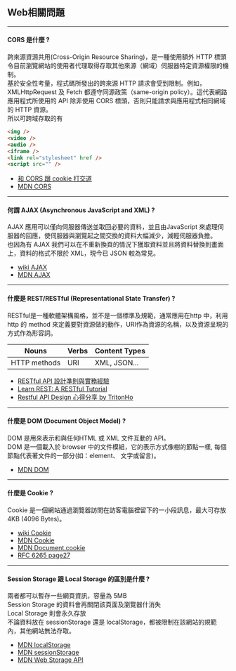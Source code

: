 ## Web相關問題
----------
#### CORS 是什麼 ?
跨來源資源共用(Cross-Origin Resource Sharing)，是一種使用額外 HTTP 標頭令目前瀏覽網站的使用者代理取得存取其他來源（網域）伺服器特定資源權限的機制。<br>
基於安全性考量，程式碼所發出的跨來源 HTTP 請求會受到限制。例如，XMLHttpRequest 及 Fetch 都遵守同源政策（same-origin policy）。這代表網路應用程式所使用的 API 除非使用 CORS 標頭，否則只能請求與應用程式相同網域的 HTTP 資源。<br>
所以可跨域存取的有
```html
<img />
<video />
<audio />
<iframe />
<link rel="stylesheet" href /> 
<script src="" />
```
- [和 CORS 跟 cookie 打交道](https://medium.com/d-d-mag/%E5%92%8C-cors-%E8%B7%9F-cookie-%E6%89%93%E4%BA%A4%E9%81%93-dd420ccc7399)
- [MDN CORS](https://developer.mozilla.org/zh-TW/docs/Web/HTTP/CORS)
----------
#### 何謂 AJAX (Asynchronous JavaScript and XML) ?
AJAX 應用可以僅向伺服器傳送並取回必要的資料，並且由JavaScript 來處理伺服器的回應，使伺服器與瀏覽起之間交換的資料大幅減少，減輕伺服器負擔。<br>
也因為有 AJAX 我們可以在不重新換頁的情況下獲取資料並且將資料替換到畫面上，資料的格式不限於 XML，現今已 JSON 較為常見。
- [wiki AJAX](https://zh.wikipedia.org/zh-tw/AJAX)
- [MDN AJAX](https://developer.mozilla.org/zh-TW/docs/Web/Guide/AJAX)
----------
#### 什麼是 REST/RESTful (Representational State Transfer) ?
RESTful是一種軟體架構風格，並不是一個標準及規範，通常應用在http 中，利用 http 的 method 來定義要對資源做的動作，URI作為資源的名稱，以及資源呈現的方式作為形容詞。

| Nouns        | Verbs | Content Types |
| ------------ | ----- | ------------- |
| HTTP methods | URI   | XML, JSON...  |

- [RESTful API 設計準則與實務經驗](https://www.webguide.nat.gov.tw/News_Content.aspx?n=531&s=2918)
- [Learn REST: A RESTful Tutorial](https://www.restapitutorial.com/) 
- [Restful API Design 心得分享 by TritonHo](https://github.com/TritonHo/slides/blob/master/Taipei%202016-04%20talk/RESTful%20API%20Design-tw-2.1.pdf) 
----------
#### 什麼是 DOM (Document Object Model) ?
DOM 是用來表示和與任何HTML 或 XML 文件互動的 API。<br>
DOM 是一個載入於 browser 中的文件模組，它的表示方式像樹的節點一樣, 每個節點代表著文件的一部分(如：element、 文字或留言)。
- [MDN DOM](https://developer.mozilla.org/zh-TW/docs/Web/API/Document_Object_Model)
----------
  #### 什麼是 Cookie ?
  Cookie 是一個網站通過瀏覽器訪問在訪客電腦裡留下的一小段訊息，最大可存放 4KB (4096 Bytes)。
- [wiki Cookie](https://zh.wikipedia.org/zh-tw/Cookie)
- [MDN Cookie](https://developer.mozilla.org/zh-TW/docs/Glossary/Cookie)
- [MDN Document.cookie](https://developer.mozilla.org/zh-CN/docs/Web/API/Document/cookie)
- [RFC 6265 page27](https://tools.ietf.org/html/rfc6265#page-27)
----------
#### Session Storage 跟 Local Storage 的區別是什麼 ?
兩者都可以暫存一些網頁資訊，容量為 5MB<br>
Session Storage 的資料會再關閉該頁面及瀏覽器什消失<br>
Local Storage 則會永久存放<br>
不論資料放在 sessionStorage 還是 localStorage，都被限制在該網站的規範內，其他網站無法存取。
- [MDN localStorage](https://developer.mozilla.org/zh-TW/docs/Web/API/Window/localStorage)
- [MDN sessionStorage](https://developer.mozilla.org/zh-TW/docs/Web/API/Window/sessionStorage)
- [MDN Web Storage API](https://developer.mozilla.org/en-US/docs/Web/API/Web_Storage_API/Using_the_Web_Storage_API)

